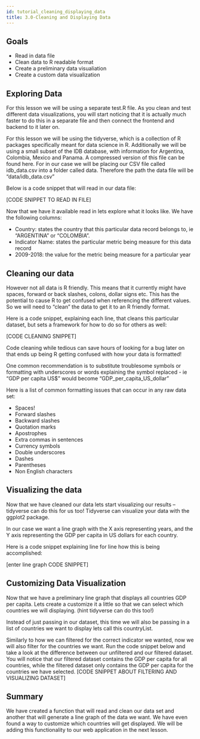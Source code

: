 ```yaml
---
id: tutorial_cleaning_displaying_data
title: 3.0-Cleaning and Displaying Data
---
```


## Goals
- Read in data file
- Clean data to R readable format
- Create a preliminary data visualiation
- Create a custom data visualization

## Exploring Data
For this lesson we will be using a separate test.R file. As you clean and test different data visualizations, you will start noticing that it is actually much faster to do this in a separate file and then connect the frontend and backend to it later on.

For this lesson we will be using the tidyverse, which is a collection of R packages specifically meant for data science in R. Additionally we will be using a small subset of the IDB database, with information for Argentina, Colombia, Mexico and Panama. A compressed version of this file can be found here. For in our case we will be placing our CSV file called idb_data.csv into a folder called data. Therefore the path the data file will be “data/idb_data.csv”

Below is a code snippet that will read in our data file:

[CODE SNIPPET TO READ IN FILE]

Now that we have it available read in lets explore what it looks like. We have the following columns:
- Country: states the country that this particular data record belongs to, ie “ARGENTINA” or “COLOMBIA”.
- Indicator Name: states the particular metric being measure for this data record
- 2009-2018: the value for the metric being measure for a particular year

## Cleaning our data

However not all data is R friendly. This means that it currently might have spaces, forward or back slashes, colons, dollar signs etc. This has the potential to cause R to get confused when referencing the different values. So we will need to “clean” the data to get it to an R friendly format.

Here is a code snippet, explaining each line, that cleans this particular dataset, but sets a framework for how to do so for others as well:

[CODE CLEANING SNIPPET]

Code cleaning while tedious can save hours of looking for a bug later on that ends up being R getting confused with how your data is formatted!

One common recommendation is to substitute troublesome symbols or formatting with underscores or words explaining the symbol replaced - ie “GDP per capita US$” would become “GDP_per_capita_US_dollar”

Here is a list of common formatting issues that can occur in any raw data set:
- Spaces!
- Forward slashes
- Backward slashes
- Quotation marks
- Apostrophes
- Extra commas in sentences
- Currency symbols
- Double underscores
- Dashes
- Parentheses
- Non English characters

## Visualizing the data

Now that we have cleaned our data lets start visualizing our results – tidyverse can do this for us too! Tidyverse can visualize your data with the ggplot2 package.

In our case we want a line graph with the X axis representing years, and the Y axis representing the GDP per capita in US dollars for each country.

Here is a code snippet explaining line for line how this is being accomplished:

[enter line graph CODE SNIPPET]

## Customizing Data Visualization

Now that we have a preliminary line graph that displays all countries GDP per capita. Lets create a customize it a little so that we can select which countries we will displaying. (hint tidyverse can do this too!)

Instead of just passing in our dataset, this time we will also be passing in a list of countries we want to display lets call this countryList.

Similarly to how we can filtered for the correct indicator we wanted, now we will also filter for the countries we want. Run the code snippet below and take a look at the difference between our unfiltered and our filtered dataset. You will notice that our filtered dataset contains the GDP per capita for all countries, while the filtered dataset only contains the GDP per capita for the countries we have selected.
[CODE SNIPPET ABOUT FILTERING AND VISUALIZING DATASET]

## Summary
We have created a function that will read and clean our data set and another that will generate a line graph of the data we want. We have even found a way to customize which countries will get displayed. We will be adding this functionality to our web application in the next lesson. 